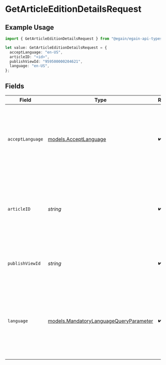 # GetArticleEditionDetailsRequest

## Example Usage

```typescript
import { GetArticleEditionDetailsRequest } from "@egain/egain-api-typescript/models/operations";

let value: GetArticleEditionDetailsRequest = {
  acceptLanguage: "en-US",
  articleID: "<id>",
  publishViewId: "959500000204621",
  language: "en-US",
};
```

## Fields

| Field                                                                                                                            | Type                                                                                                                             | Required                                                                                                                         | Description                                                                                                                      | Example                                                                                                                          |
| -------------------------------------------------------------------------------------------------------------------------------- | -------------------------------------------------------------------------------------------------------------------------------- | -------------------------------------------------------------------------------------------------------------------------------- | -------------------------------------------------------------------------------------------------------------------------------- | -------------------------------------------------------------------------------------------------------------------------------- |
| `acceptLanguage`                                                                                                                 | [models.AcceptLanguage](../../models/acceptlanguage.md)                                                                          | :heavy_check_mark:                                                                                                               | The Language locale accepted by the client (used for locale specific fields in resource representation and in error responses).  | en-US                                                                                                                            |
| `articleID`                                                                                                                      | *string*                                                                                                                         | :heavy_check_mark:                                                                                                               | The ID of the Article. Both numeric and alternate ID formats are supported.<br><br>Valid numerical IDs are 15-19 digits long.    |                                                                                                                                  |
| `publishViewId`                                                                                                                  | *string*                                                                                                                         | :heavy_check_mark:                                                                                                               | Publish View Id of the article on which operation is performed.                                                                  | 959500000204621                                                                                                                  |
| `language`                                                                                                                       | [models.MandatoryLanguageQueryParameter](../../models/mandatorylanguagequeryparameter.md)                                        | :heavy_check_mark:                                                                                                               | The language used for fetching the details of a resource. Resources available in different languages may differ from each other. | en-US                                                                                                                            |